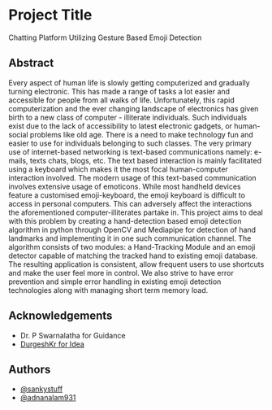 
# Project Title
Chatting Platform Utilizing Gesture Based Emoji Detection

## Abstract

Every aspect of human life is slowly getting computerized and gradually turning electronic. This has made a range
of tasks a lot easier and accessible for people from all walks
of life. Unfortunately, this rapid computerization and the ever
changing landscape of electronics has given birth to a new class
of computer - illiterate individuals. Such individuals exist due to
the lack of accessibility to latest electronic gadgets, or human-social problems like old age. There is a need to make technology
fun and easier to use for individuals belonging to such classes.
The very primary use of internet-based networking is text-based
communications namely: e-mails, texts chats, blogs, etc. The text
based interaction is mainly facilitated using a keyboard which
makes it the most focal human-computer interaction involved.
The modern usage of this text-based communication involves
extensive usage of emoticons. While most handheld devices
feature a customised emoji-keyboard, the emoji keyboard is
difficult to access in personal computers. This can adversely affect
the interactions the aforementioned computer-illiterates partake
in. This project aims to deal with this problem by creating
a hand-detection based emoji detection algorithm in python
through OpenCV and Mediapipe for detection of hand landmarks
and implementing it in one such communication channel. The
algorithm consists of two modules: a Hand-Tracking Module
and an emoji detector capable of matching the tracked hand to
existing emoji database. The resulting application is consistent,
allow frequent users to use shortcuts and make the user feel more
in control. We also strive to have error prevention and simple
error handling in existing emoji detection technologies along with
managing short term memory load.




## Acknowledgements


 - Dr. P Swarnalatha for Guidance
 - [DurgeshKr for Idea](https://github.com/DurgeshKr2242/Emoji-Detector)
 


## Authors

- [@sankystuff](https://github.com/SankyStuff)
- [@adnanalam931](https://github.com/adnanalam931)




